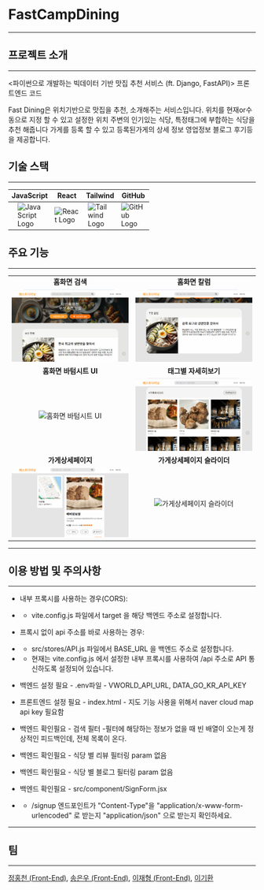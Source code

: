 # FastCampDining

---

## 프로젝트 소개

---

<파이썬으로 개발하는 빅데이터 기반 맛집 추천 서비스 (ft. Django, FastAPI)>
프론트엔드 코드

Fast Dining은 위치기반으로 맛집을 추천, 소개해주는 서비스입니다.
위치를 현재or수동으로 지정 할 수 있고 설정한 위치 주변의 인기있는 식당, 특정태그에 부합하는 식당을 추천 해줍니다
가게를 등록 할 수 있고 등록된가게의 상세 정보 영업정보 블로그 후기등을 제공합니다.<br>

## 기술 스택

---
| JavaScript | React | Tailwind | GitHub |
| --- | --- | --- | --- |
| <img src="https://noticon-static.tammolo.com/dgggcrkxq/image/upload/v1567008394/noticon/ohybolu4ensol1gzqas1.png" alt="JavaScript Logo" width="50" style="display: block; margin: auto;"/>|<img src="https://noticon-static.tammolo.com/dgggcrkxq/image/upload/v1566557331/noticon/d5hqar2idkoefh6fjtpu.png" alt="React Logo" width="50" style="display: block; margin: auto;"/>|<img src="https://noticon-static.tammolo.com/dgggcrkxq/image/upload/v1657314490/noticon/ur8spzfcq4acw7ijp68v.png" alt="Tailwind Logo" width="50" style="display: block; margin: auto;"/>|<img src="https://noticon-static.tammolo.com/dgggcrkxq/image/upload/v1566899596/noticon/slhw4nu8hybreryigopq.png" alt="GitHub Logo" width="50" style="display: block; margin: auto;"/>|


## 주요 기능
---
|                                                              |                                                              |
| :----------------------------------------------------------: | :----------------------------------------------------------: |
|     **홈화면 검색**    |    **홈화면 칼럼** |
| ![홈화면 검색](https://github.com/team-busan/fastcamp-project/blob/main/assets/homesearch.gif) | ![홈화면 칼럼](https://github.com/team-busan/fastcamp-project/blob/main/assets/homeslide.gif) |
|     **홈화면 바텀시트 UI**     |   **태그별 자세히보기** |
| ![홈화면 바텀시트 UI](https://github.com/team-busan/fastcamp-project/blob/main/assets/bottomsheet.gif) | ![태그별 자세히보기](https://github.com/team-busan/fastcamp-project/blob/main/assets/tag.gif) |
|  **가게상세페이지** | **가게상세페이지 슬라이더** |
| ![가게상세페이지](https://github.com/team-busan/fastcamp-project/blob/main/assets/detail.gif) | ![가게상세페이지 슬라이더](https://github.com/team-busan/fastcamp-project/blob/main/assets/detailslide.gif) |

---

## 이용 방법 및 주의사항
---

- 내부 프록시를 사용하는 경우(CORS):
- - vite.config.js 파일에서 target 을 해당 백엔드 주소로 설정합니다.

- 프록시 없이 api 주소를 바로 사용하는 경우:
- - src/stores/API.js 파일에서 BASE_URL 을 백엔드 주소로 설정합니다.
- - 현재는 vite.config.js 에서 설정한 내부 프록시를 사용하여 /api 주소로 API 통신하도록 설정되어 있습니다.

- 백엔드 설정 필요 - .env파일 - VWORLD_API_URL, DATA_GO_KR_API_KEY

- 프론트엔드 설정 필요 - index.html - 지도 기능 사용을 위해서 naver cloud map api key 필요함

- 백엔드 확인필요 - 검색 필터 -필터에 해당하는 정보가 없을 때 빈 배열이 오는게 정상적인 피드백인데, 전체 목록이 온다.

- 백엔드 확인필요 - 식당 별 리뷰 필터링 param 없음

- 백엔드 확인필요 - 식당 별 블로그 필터링 param 없음

- 백엔드 확인필요 - src/component/SignForm.jsx
- - /signup 엔드포인트가 "Content-Type"을 "application/x-www-form-urlencoded" 로 받는지 "application/json" 으로 받는지 확인하세요.

---

## 팀

---
[정홍천 (Front-End)](https://github.com/gugonggu), 
[송은우 (Front-End)](https://github.com/Eunoos), 
[이재형 (Front-End)](https://github.com/jaehyeong21), 
[이기환](https://github.com/kifhan)
